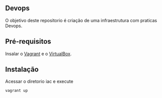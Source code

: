 ## Devops

O objetivo deste repositorio é criação de uma infraestrutura com praticas Devops.

## Pré-requisitos

Insalar o [Vagrant](https://www.vagrantup.com/) e o [VirtualBox](https://www.virtualbox.org/).

Instalação
----------
Acessar o diretorio iac e execute
```bash
vagrant up 
```

